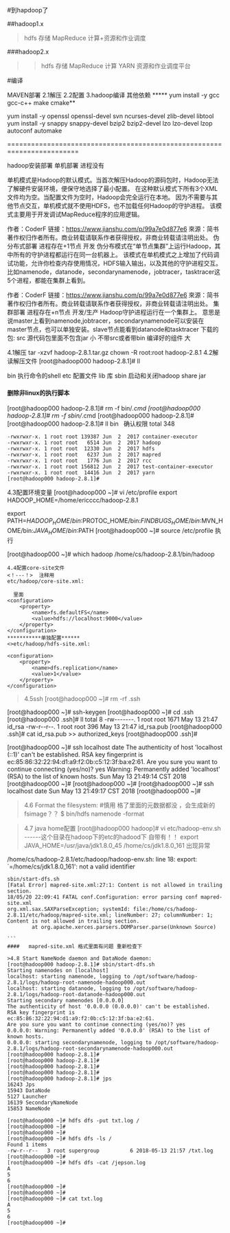 ﻿#到hapdoop了

##hadoop1.x 
> hdfs 存储
> MapReduce  计算+资源和作业调度

###hadoop2.x 
>>hdfs 存储
>>MapReduce  计算
>>YARN   资源和作业调度平台

#编译

MAVEN部署
2.1解压
2.2配置
3.hadoop编译
其他依赖
***** yum install -y gcc  gcc-c++ make  cmake**

yum install -y openssl openssl-devel svn ncurses-devel zlib-devel libtool
yum install -y snappy snappy-devel bzip2 bzip2-devel lzo lzo-devel lzop autoconf automake




========================================================================

hadoop安装部署
单机部署     进程没有


单机模式是Hadoop的默认模式。当首次解压Hadoop的源码包时，Hadoop无法了解硬件安装环境，便保守地选择了最小配置。
在这种默认模式下所有3个XML文件均为空。当配置文件为空时，Hadoop会完全运行在本地。
因为不需要与其他节点交互，单机模式就不使用HDFS，也不加载任何Hadoop的守护进程。
该模式主要用于开发调试MapReduce程序的应用逻辑。

作者：CoderF
链接：https://www.jianshu.com/p/99a7e0d877e6
來源：简书
著作权归作者所有。商业转载请联系作者获得授权，非商业转载请注明出处。
伪分布式部署 进程存在+1节点  开发
伪分布模式在“单节点集群”上运行Hadoop，其中所有的守护进程都运行在同一台机器上。
  该模式在单机模式之上增加了代码调试功能，允许你检查内存使用情况，HDFS输入输出，以及其他的守护进程交互。
  比如namenode，datanode，secondarynamenode，jobtracer，tasktracer这5个进程，都能在集群上看到。

作者：CoderF
链接：https://www.jianshu.com/p/99a7e0d877e6
來源：简书
著作权归作者所有。商业转载请联系作者获得授权，非商业转载请注明出处。
集群部署     进程存在+n节点  开发/生产
Hadoop守护进程运行在一个集群上。
  意思是说master上看到namenode,jobtracer，secondarynamenode可以安装在master节点，也可以单独安装。slave节点能看到datanode和tasktracer
下载的包: src  源代码包里面不包含jar      小
          不带src或者带bin 编译好的组件   大

4.1解压
tar -xzvf  hadoop-2.8.1.tar.gz
chown -R root:root hadoop-2.8.1
4.2解读解压文件
[root@hadoop000 hadoop-2.8.1]# ll
 
bin 执行命令的shell
etc 配置文件
lib 库
sbin 启动和关闭hadoop
share jar

#### 删除非linux的执行脚本
[root@hadoop000 hadoop-2.8.1]# rm -f bin/*.cmd
[root@hadoop000 hadoop-2.8.1]# rm -f sbin/*.cmd
[root@hadoop000 hadoop-2.8.1]# 
[root@hadoop000 hadoop-2.8.1]# ll bin   确认权限
total 348
```
-rwxrwxr-x. 1 root root 139387 Jun  2  2017 container-executor
-rwxrwxr-x. 1 root root   6514 Jun  2  2017 hadoop
-rwxrwxr-x. 1 root root  12330 Jun  2  2017 hdfs
-rwxrwxr-x. 1 root root   6237 Jun  2  2017 mapred
-rwxrwxr-x. 1 root root   1776 Jun  2  2017 rcc
-rwxrwxr-x. 1 root root 156812 Jun  2  2017 test-container-executor
-rwxrwxr-x. 1 root root  14416 Jun  2  2017 yarn
[root@hadoop000 hadoop-2.8.1]# 
```
4.3配置环境变量
[root@hadoop000 ~]# vi /etc/profile
export HADOOP_HOME=/home/ericccc/hadoop-2.8.1

export PATH=$HADOOP_HOME/bin:$PROTOC_HOME/bin:$FINDBUGS_HOME/bin:$MVN_HOME/bin:$JAVA_HOME/bin:$PATH
[root@hadoop000 ~]# source /etc/profile 执行

[root@hadoop000 ~]# which hadoop
/home/cs/hadoop-2.8.1/bin/hadoop

```
4.4配置core-site文件
<！---！>  注释用
etc/hadoop/core-site.xml:

  里面
<configuration>
    <property>
        <name>fs.defaultFS</name>
        <value>hdfs://localhost:9000</value>
    </property>
</configuration>
***********单独配置******
<>etc/hadoop/hdfs-site.xml:

<configuration>
    <property>
        <name>dfs.replication</name>
        <value>1</value>
    </property>
</configuration>
```
>4.5ssh
[root@hadoop000 ~]# rm -rf .ssh

[root@hadoop000 ~]# ssh-keygen
[root@hadoop000 ~]# cd .ssh
[root@hadoop000 .ssh]# ll
total 8
-rw-------. 1 root root 1671 May 13 21:47 id_rsa
-rw-r--r--. 1 root root  396 May 13 21:47 id_rsa.pub
[root@hadoop000 .ssh]# cat id_rsa.pub >> authorized_keys
[root@hadoop000 .ssh]# 

[root@hadoop000 ~]# ssh localhost date
The authenticity of host 'localhost (::1)' can't be established.
RSA key fingerprint is ec:85:86:32:22:94:d1:a9:f2:0b:c5:12:3f:ba:e2:61.
Are you sure you want to continue connecting (yes/no)? yes
Warning: Permanently added 'localhost' (RSA) to the list of known hosts.
Sun May 13 21:49:14 CST 2018
[root@hadoop000 ~]# 
[root@hadoop000 ~]# 
[root@hadoop000 ~]# ssh localhost date
Sun May 13 21:49:17 CST 2018
[root@hadoop000 ~]# 

>4.6 Format the filesystem:
#慎用  格了里面的元数据都没 ，会生成新的fsimage？？
  $ bin/hdfs namenode -format   

>4.7 java home配置
[root@hadoop000 hadoop]#      vi etc/hadoop-env.sh  ------这个目录在hadoop下的etc的hadood下 自带有！！
export JAVA_HOME=/usr/java/jdk1.8.0_45
/home/cs/jdk1.8.0_161
出现异常

/home/cs/hadoop-2.8.1/etc/hadoop/hadoop-env.sh: line 18: export: `=/home/cs/jdk1.8.0_161': not a valid identifier

`````
sbin/start-dfs.sh
[Fatal Error] mapred-site.xml:27:1: Content is not allowed in trailing section.
18/05/20 22:09:41 FATAL conf.Configuration: error parsing conf mapred-site.xml
org.xml.sax.SAXParseException; systemId: file:/home/cs/hadoop-2.8.11/etc/hadoop/mapred-site.xml; lineNumber: 27; columnNumber: 1; Content is not allowed in trailing section.
        at org.apache.xerces.parsers.DOMParser.parse(Unknown Source)

```
####   mapred-site.xml 格式里面有问题 重新检查下

>4.8 Start NameNode daemon and DataNode daemon:
[root@hadoop000 hadoop-2.8.1]# sbin/start-dfs.sh
Starting namenodes on [localhost]
localhost: starting namenode, logging to /opt/software/hadoop-2.8.1/logs/hadoop-root-namenode-hadoop000.out
localhost: starting datanode, logging to /opt/software/hadoop-2.8.1/logs/hadoop-root-datanode-hadoop000.out
Starting secondary namenodes [0.0.0.0]
The authenticity of host '0.0.0.0 (0.0.0.0)' can't be established.
RSA key fingerprint is ec:85:86:32:22:94:d1:a9:f2:0b:c5:12:3f:ba:e2:61.
Are you sure you want to continue connecting (yes/no)? yes
0.0.0.0: Warning: Permanently added '0.0.0.0' (RSA) to the list of known hosts.
0.0.0.0: starting secondarynamenode, logging to /opt/software/hadoop-2.8.1/logs/hadoop-root-secondarynamenode-hadoop000.out
[root@hadoop000 hadoop-2.8.1]# 
[root@hadoop000 hadoop-2.8.1]# 
[root@hadoop000 hadoop-2.8.1]# 
[root@hadoop000 hadoop-2.8.1]# 
[root@hadoop000 hadoop-2.8.1]# jps
16243 Jps
15943 DataNode
5127 Launcher
16139 SecondaryNameNode
15853 NameNode

[root@hadoop000 ~]# hdfs dfs -put txt.log /
[root@hadoop000 ~]# 
[root@hadoop000 ~]# 
[root@hadoop000 ~]# hdfs dfs -ls /
Found 1 items
-rw-r--r--   3 root supergroup          6 2018-05-13 21:57 /txt.log
[root@hadoop000 ~]# 
[root@hadoop000 ~]# hdfs dfs -cat /jepson.log
A
5
6
[root@hadoop000 ~]# 
[root@hadoop000 ~]# 
[root@hadoop000 ~]# cat txt.log
A
5
6
[root@hadoop000 ~]# 

